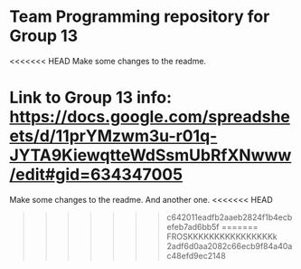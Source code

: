 # Team Programming repository for Group 13

<<<<<<< HEAD
Make some changes to the readme.

Link to Group 13 info: https://docs.google.com/spreadsheets/d/11prYMzwm3u-r01q-JYTA9KiewqtteWdSsmUbRfXNwww/edit#gid=634347005
=======
Make some changes to the readme. And another one.
<<<<<<< HEAD
>>>>>>> c642011eadfb2aaeb2824f1b4ecbefeb7ad6bb5f
=======
FROSKKKKKKKKKKKKKKKKk
>>>>>>> 2adf6d0aa2082c66ecb9f84a40ac48efd9ec2148
